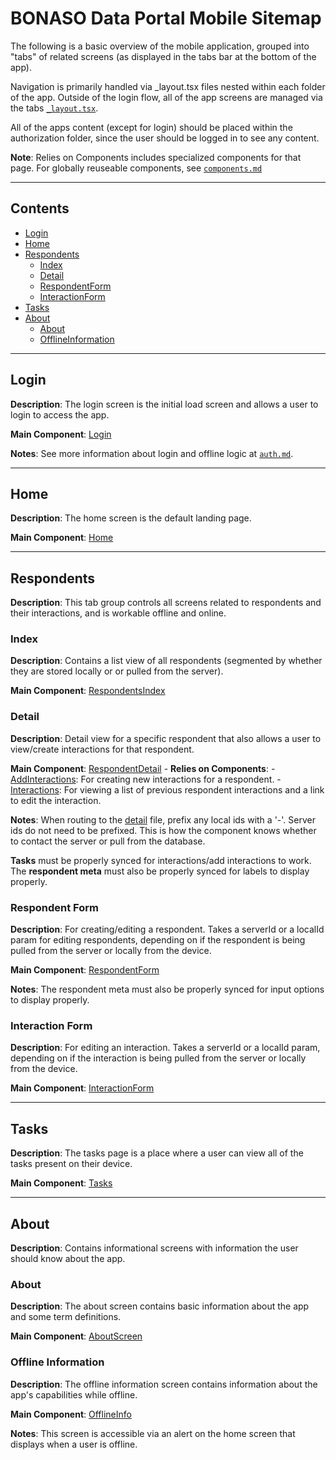 # BONASO Data Portal Mobile Sitemap

The following is a basic overview of the mobile application, grouped into "tabs" of related screens (as displayed in the tabs bar at the bottom of the app).

Navigation is primarily handled via _layout.tsx files nested within each folder of the app. Outside of the login flow, all of the app screens are managed via the tabs [`_layout.tsx`](/app/authorized/(tabs)/_layout.tsx).

All of the apps content (except for login) should be placed within the authorization folder, since the user should be logged in to see any content.

**Note**: Relies on Components includes specialized components for that page. For globally reuseable components, see [`components.md`](docs/components.md)

---

## Contents
- [Login](#login)
- [Home](#home)
- [Respondents](#respondents)
    - [Index](#index)
    - [Detail](#detail)
    - [RespondentForm](#respondent-form)
    - [InteractionForm](#interaction-form)
- [Tasks](#tasks)
- [About](#about)
    - [About](#about-1)
    - [OfflineInformation](#offline-information)

---

## Login
**Description**: The login screen is the initial load screen and allows a user to login to access the app. 

**Main Component**: [Login](/app/login/index.tsx)

**Notes**: See more information about login and offline logic at [`auth.md`](/docs/auth.md).

---

## Home
**Description**: The home screen is the default landing page.

**Main Component**: [Home](/app/authorized/(tabs)/index.tsx)

---

## Respondents
**Description**: This tab group controls all screens related to respondents and their interactions, and is workable offline and online. 

### Index
**Description**: Contains a list view of all respondents (segmented by whether they are stored locally or or pulled from the server).

**Main Component**: [RespondentsIndex](/app/authorized/(tabs)/respondents/index.tsx)

### Detail
**Description**: Detail view for a specific respondent that also allows a user to view/create interactions for that respondent. 

**Main Component**: [RespondentDetail](/app/authorized/(tabs)/respondents/id.tsx)
    - **Relies on Components**:
        - [AddInteractions](/components/respondents/addInteraction.tsx): For creating new interactions for a respondent.
        - [Interactions](/components/respondents/interactions.tsx): For viewing a list of previous respondent interactions and a link to edit the interaction.

**Notes**: When routing to the [detail](/app/authorized/(tabs)/respondents/[id].tsx) file, prefix any local ids with a '-'. Server ids do not need to be prefixed. This is how the component knows whether to contact the server or pull from the database.

**Tasks** must be properly synced for interactions/add interactions to work. The **respondent meta** must also be properly synced for labels to display properly. 

### Respondent Form
**Description**: For creating/editing a respondent. Takes a serverId or a localId param for editing respondents, depending on if the respondent is being pulled from the server or locally from the device. 

**Main Component**: [RespondentForm](/app/authorized/(tabs)/respondents/forms/respondentForm.tsx) 

**Notes**: The respondent meta must also be properly synced for input options to display properly. 

### Interaction Form
**Description**: For editing an interaction. Takes a serverId or a localId param, depending on if the interaction is being pulled from the server or locally from the device. 

**Main Component**: [InteractionForm](/app/authorized/(tabs)/respondents/forms/interactionForm.tsx)

--- 

## Tasks
**Description**: The tasks page is a place where a user can view all of the tasks present on their device.

**Main Component**: [Tasks](/app/authorized/(tabs)/tasks.tsx)

---

## About
**Description**: Contains informational screens with information the user should know about the app. 

### About
**Description**: The about screen contains basic information about the app and some term definitions.

**Main Component**: [AboutScreen](/app/authorized/(tabs)/about/index.tsx)

### Offline Information
**Description**: The offline information screen contains information about the app's capabilities while offline. 

**Main Component**: [OfflineInfo](/app/authorized/(tabs)/about/offlineInfo.tsx)

**Notes**: This screen is accessible via an alert on the home screen that displays when a user is offline. 
